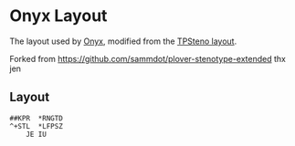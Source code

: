 # Onyx Layout

The layout used by [Onyx](https://github.com/Grahp/Onyx), modified from the [TPSteno layout](https://github.com/StrawberryTurtle/TPSteno).

Forked from https://github.com/sammdot/plover-stenotype-extended thx jen

## Layout

```
##KPR  *RNGTD
^+STL  *LFPSZ
    JE IU
```
